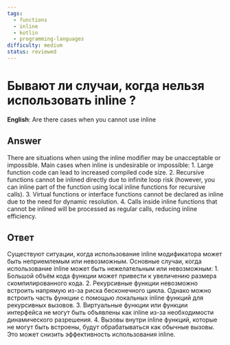 ```yaml
---
tags:
  - functions
  - inline
  - kotlin
  - programming-languages
difficulty: medium
status: reviewed
---
```


# Бывают ли случаи, когда нельзя использовать inline ?

**English**: Are there cases when you cannot use inline

## Answer

There are situations when using the inline modifier may be unacceptable or impossible. Main cases when inline is undesirable or impossible: 1. Large function code can lead to increased compiled code size. 2. Recursive functions cannot be inlined directly due to infinite loop risk (however, you can inline part of the function using local inline functions for recursive calls). 3. Virtual functions or interface functions cannot be declared as inline due to the need for dynamic resolution. 4. Calls inside inline functions that cannot be inlined will be processed as regular calls, reducing inline efficiency.

## Ответ

Существуют ситуации, когда использование inline модификатора может быть неприемлемым или невозможным. Основные случаи, когда использование inline может быть нежелательным или невозможным: 1. Большой объём кода функции может привести к увеличению размера скомпилированного кода. 2. Рекурсивные функции невозможно встроить напрямую из-за риска бесконечного цикла. Однако можно встроить часть функции с помощью локальных inline функций для рекурсивных вызовов. 3. Виртуальные функции или функции интерфейса не могут быть объявлены как inline из-за необходимости динамического разрешения. 4. Вызовы внутри inline функций, которые не могут быть встроены, будут обрабатываться как обычные вызовы. Это может снизить эффективность использования inline.

